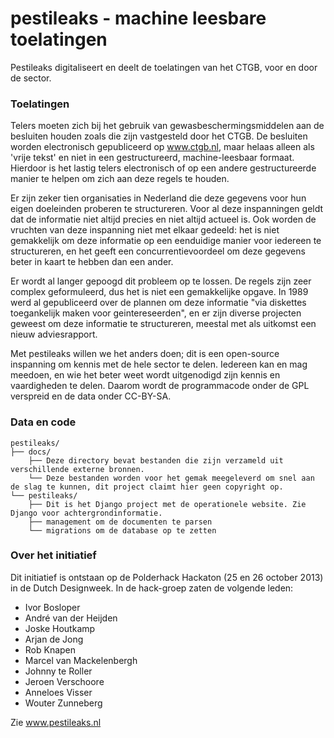 pestileaks - machine leesbare toelatingen
=========================================

Pestileaks digitaliseert en deelt de toelatingen van het CTGB, voor en door de sector.

### Toelatingen

Telers moeten zich bij het gebruik van gewasbeschermingsmiddelen aan de besluiten houden zoals die zijn vastgesteld door het CTGB.
De besluiten worden electronisch gepubliceerd op www.ctgb.nl, maar helaas alleen als 'vrije tekst' en niet in een gestructureerd, 
machine-leesbaar formaat. Hierdoor is het lastig telers electronisch of op een andere gestructureerde manier te helpen om zich aan deze
regels te houden.

Er zijn zeker tien organisaties in Nederland die deze gegevens voor hun eigen doeleinden proberen te structureren. Voor al deze 
inspanningen geldt dat de informatie niet altijd precies en niet altijd actueel is. Ook worden de vruchten van deze inspanning 
niet met elkaar gedeeld: het is niet gemakkelijk om deze informatie op een eenduidige manier voor iedereen te structureren, en het 
geeft een concurrentievoordeel om deze gegevens beter in kaart te hebben dan een ander.

Er wordt al langer gepoogd dit probleem op te lossen. De regels zijn zeer complex geformuleerd, dus het is niet een gemakkelijke 
opgave. In 1989 werd al gepubliceerd over de plannen om deze informatie "via diskettes toegankelijk maken voor geintereseerden",
en er zijn diverse projecten geweest om deze informatie te structureren, meestal met als uitkomst een nieuw adviesrapport.

Met pestileaks willen we het anders doen; dit is een open-source inspanning om kennis met de hele sector te delen. Iedereen kan en
mag meedoen, en wie het beter weet wordt uitgenodigd zijn kennis en vaardigheden te delen. Daarom wordt de programmacode onder de GPL
verspreid en de data onder CC-BY-SA.

### Data en code


```
pestileaks/
├── docs/
    ├── Deze directory bevat bestanden die zijn verzameld uit verschillende externe bronnen.
    └── Deze bestanden worden voor het gemak meegeleverd om snel aan de slag te kunnen, dit project claimt hier geen copyright op.
└── pestileaks/ 
    ├── Dit is het Django project met de operationele website. Zie Django voor achtergrondinformatie.
    ├── management om de documenten te parsen
    └── migrations om de database op te zetten
```

### Over het initiatief

Dit initiatief is ontstaan op de Polderhack Hackaton (25 en 26 october 2013) in de Dutch Designweek. In de hack-groep zaten de 
volgende leden:

- Ivor Bosloper
- André van der Heijden
- Joske Houtkamp
- Arjan de Jong
- Rob Knapen
- Marcel van Mackelenbergh
- Johnny te Roller
- Jeroen Verschoore
- Anneloes Visser
- Wouter Zunneberg

Zie www.pestileaks.nl
